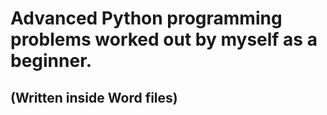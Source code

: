 # Advanced Python programming problems worked out by myself as a beginner. 
## (Written inside Word files)
